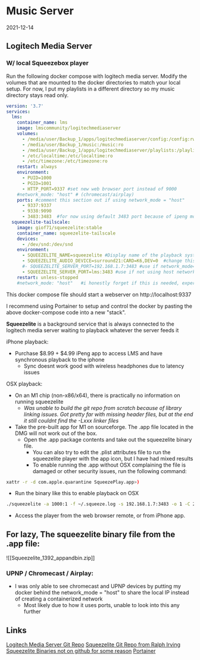 # Music Server
2021-12-14

## Logitech Media Server
### W/ local Squeezebox player

Run the following docker compose with logitech media server. 
Modify the volumes that are mounted to the docker directories to match your local setup.  For now, I put my playlists in a different directory so my music directory stays read only.

```yaml
version: '3.7'
services:
  lms:
    container_name: lms
    image: lmscommunity/logitechmediaserver
    volumes:
      - /media/user/Backup_1/apps/logitechmediaserver/config:/config:rw
      - /media/user/Backup_1/music:/music:ro
      - /media/user/Backup_1/apps/logitechmediaserver/playlists:/playlist:rw
      - /etc/localtime:/etc/localtime:ro
      - /etc/timezone:/etc/timezone:ro
    restart: always
    environment:
      - PUID=1000
      - PGID=1001
      - HTTP_PORT=9337 #set new web browser port instead of 9000
    #network_mode: "host" # (chromecast/airplay)
    ports: #comment this section out if using network_mode = "host"
      - 9337:9337
      - 9338:9090
      - 3483:3483  #for now using default 3483 port because of ipeng mobile app compatibility questions
  squeezelite-tailscale:
    image: giof71/squeezelite:stable
    container_name: squeezelite-tailscale
    devices:
      - /dev/snd:/dev/snd
    environment:
      - SQUEEZELITE_NAME=squeezelite #Display name of the playback system listed in the webUI
      - SQUEEZELITE_AUDIO_DEVICE=surround21:CARD=K6,DEV=0  #change this to your specific audio card.  The squeezelite docker log will list your audio devices on startup if you arent sure of the formatting.  The above is a format for a Native Instruments Komplete 6 USB audio device on Ubuntu.
      #- SQUEEZELITE_SERVER_PORT=192.168.1.7:3483 #use if network_mode=host (for chromecast/airplay support)
      - SQUEEZELITE_SERVER_PORT=lms:3483 #use if not using host network mode
    restart: unless-stopped
    #network_mode: "host"   #i honestly forget if this is needed, experiment
```

This docker compose file should start a webserver on http://localhost:9337

I recommend using Portainer to setup and control the docker by pasting the above docker-compose code into a new "stack".

**Squeezelite** is a background service that is always connected to the logitech media server waiting to playback whatever the server feeds it

iPhone playback:
- Purchase $8.99 + $4.99 iPeng app to access LMS and have synchronous playback to the iphone
	- Sync doesnt work good with wireless headphones due to latency issues

OSX playback:
- On an M1 chip (non-x86/x64), there is practically no information on running squeezelite
	- *Was unable to build the git repo from scratch because of library linking issues.  Got pretty far with missing header files, but at the end it still couldnt find the -Lxxx linker files*
- Take the pre-built app for M1 on sourceforge.  The .app file located in the DMG will not work out of the box.
	- Open the .app package contents and take out the squeezelite binary file.
		- You can also try to edit the .plist attributes file to run the squeezelite player with the app icon, but I have had mixed results
		- To enable running the .app without OSX complaining the file is damaged or other security issues, run the following command:
```bash 
xattr -r -d com.apple.quarantine SqueezePlay.app>)
``` 

- Run the binary like this to enable playback on OSX
```bash
./squeezelite -a 1000:1 -f ~/.squeeze.log -s 192.168.1.7:3483 -o 1 -C 2 -D 500 -n MBA
```

- Access the player from the web browser remote, or from iPhone app.

## For lazy, The squeezelite binary file from the .app file:
![[Squeezelite_1392_appandbin.zip]]

### UPNP / Chromecast / Airplay:
- I was only able to see chromecast and UPNP devices by putting my docker behind the network_mode = "host" to share the local IP instead of creating a containerized network
	- Most likely due to how it uses ports, unable to look into this any further


## Links
[Logitech Media Server Git Repo](https://github.com/Logitech/slimserver)
[Squeezelite Git Repo from Ralph Irving](https://github.com/ralph-irving/squeezelite)
[Squeezelite Binaries not on github for some reason](https://sourceforge.net/projects/lmsclients/files/squeezelite/)
[Portainer](https://github.com/portainer/portainer/)



